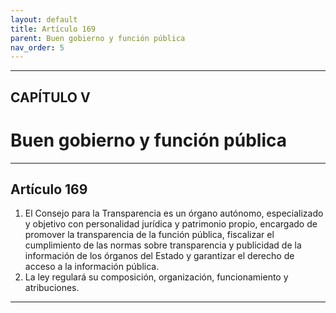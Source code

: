 ```yaml
---
layout: default
title: Artículo 169
parent: Buen gobierno y función pública
nav_order: 5
---
```


---

## CAPÍTULO V 
# Buen gobierno y función pública

---

## Artículo 169

1. El Consejo para la Transparencia es un órgano autónomo, especializado y objetivo con personalidad jurídica y patrimonio propio, encargado de promover la transparencia de la función pública, fiscalizar el cumplimiento de las normas sobre transparencia y publicidad de la información de los órganos del Estado y garantizar el derecho de acceso a la información pública.
2. La ley regulará su composición, organización, funcionamiento y atribuciones.

---